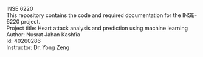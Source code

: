 INSE 6220 <br>
This repository contains the code and required documentation for the INSE-6220 project. <br>
Project title: Heart attack analysis and prediction using machine learning <br>
Author: Nusrat Jahan Kashfia <br>
Id: 40260286 <br>
Instructor: Dr. Yong Zeng <br>
